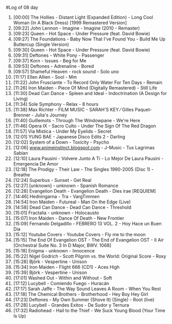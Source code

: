 #Log of 08 day

1. [00:00] The Hollies - Distant Light (Expanded Edition) - Long Cool Woman (In A Black Dress) [1999 Remastered Version]
1. [09:22] John Lennon - Imagine - Imagine (2010 - Remaster)
1. [09:23] Queen - Hot Space - Under Pressure (feat. David Bowie)
1. [09:27] The Foundations - Baby Now That I've Found You - Build Me Up Buttercup (Single Version)
1. [09:30] Queen - Hot Space - Under Pressure (feat. David Bowie)
1. [09:31] Deftones - White Pony - Passenger
1. [09:37] Korn - Issues - Beg for Me
1. [09:53] Deftones - Adrenaline - Bored
1. [09:57] Shameful Heaven - rock sound - Solo uno
1. [11:17] Ellen Allien - Sool - Mm
1. [11:22] John Frusciante - To Record Only Water For Ten Days - Remain
1. [11:26] Iron Maiden - Piece Of Mind (Digitally Remastered) - Still Life
1. [11:30] Dead Can Dance - Spleen and Ideal - Indoctrination (A Design for Living)
1. [11:34] Sole Symphony - Relax - 8 hours
1. [11:38] Max Richter - FILM MUSIC - SARAH'S KEY ⁄ Gilles Paquet-Brenner - Julia's Journey
1. [11:40] Guillemots - Through The Windowpane - We're Here
1. [11:46] Opera IX - Sacro Culto - Under The Sign Of The Red Dragon
1. [11:57] Via Mistica - Under My Eyelids - Secret
1. [12:01] YUNG BAE - Japanese Disco Edits 2 - Darling
1. [12:02] System of a Down - Toxicity - Psycho
1. [12:06] www.animeinstinct.blogspot.com - J-Music - Tus Lagrimas Sabían
1. [12:10] Laura Pausini - Volvere Junto A Ti - Lo Mejor De Laura Pausini - Emergencia De Amor
1. [12:18] The Prodigy - Their Law - The Singles 1990-2005 (Disc 1) - Breathe
1. [12:24] Superbus - Sunset - Get Real
1. [12:27] [unknown] - unknown - Spanish Romance
1. [12:28] Evangelion Death - Evangelion Death - Dies irae [REQUIEM]
1. [14:46] Hedningarna - Tra - VargTimmen
1. [14:54] Iron Maiden - Futureal - Man On the Edge (Live)
1. [14:58] Dead Can Dance - Dead Can Dance - Threshold
1. [15:01] Fractalia - unknown - Holocausto
1. [15:07] Iron Maiden - Dance Of Death - New Frontier
1. [15:09] Fernando Delgadillo - FEBRERO 13 VOL. 2 - Hoy Hace un Buen Dia
1. [15:12] Youtube Covers - Youtube Covers - Fly me to the moon
1. [15:15] The End Of Evangelion OST - The End of Evangelion OST - II Air [Orchestral Suite No. 3 In D Major, BWV. 1068]
1. [15:18] Enigma - unknown - Innocence
1. [15:22] Nigel Godrich - Scott Pilgrim vs. the World: Original Score - Roxy
1. [15:28] Björk - Vespertine - Unison
1. [15:34] Iron Maiden - Flight 666 (CD1) - Aces High
1. [15:39] Björk - Vespertine - Unison
1. [17:01] Washed Out - Within and Without - Soft
1. [17:12] Lucybell - Comiendo Fuego - Huracán
1. [17:17] Sarah Jaffe - The Way Sound Leaves A Room - When You Rest
1. [17:18] The Chemical Brothers - Brotherhood - Hey Boy Hey Girl
1. [17:23] Deftones - My Own Summer (Shove It) (Single) - Root (live)
1. [17:28] Lucybell - Grandes Exitos - De Sudor y Ternura
1. [17:32] Radiohead - Hail to the Thief - We Suck Young Blood (Your Time Is Up)

